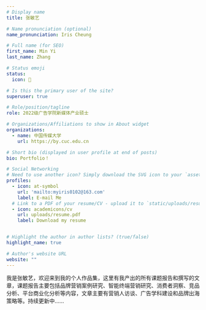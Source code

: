 ```yaml
---
# Display name
title: 张敏艺

# Name pronunciation (optional)
name_pronunciation: Iris Cheung

# Full name (for SEO)
first_name: Min Yi
last_name: Zhang

# Status emoji
status:
  icon: 💪

# Is this the primary user of the site?
superuser: true

# Role/position/tagline
role: 2022级广告学院新媒体产业硕士

# Organizations/Affiliations to show in About widget
organizations:
  - name: 中国传媒大学
    url: https://by.cuc.edu.cn

# Short bio (displayed in user profile at end of posts)
bio: Portfolio！

# Social Networking
# Need to use another icon? Simply download the SVG icon to your `assets/media/icons/` folder.
profiles:
  - icon: at-symbol
    url: 'mailto:myiris0102@163.com'
    label: E-mail Me
  # Link to a PDF of your resume/CV - upload it to `static/uploads/resume.pdf`
  - icon: academicons/cv
    url: uploads/resume.pdf
    label: Download my resume


# Highlight the author in author lists? (true/false)
highlight_name: true

# Author's website URL
website: ""
---
```

我是张敏艺，欢迎来到我的个人作品集，这里有我产出的所有课题报告和撰写的文章，课题报告主要包括品牌营销案例研究、智能终端营销研究、消费者洞察、竞品分析、平台商业化分析等内容，文章主要有营销人访谈、广告学科建设和品牌出海策略等。持续更新中......
